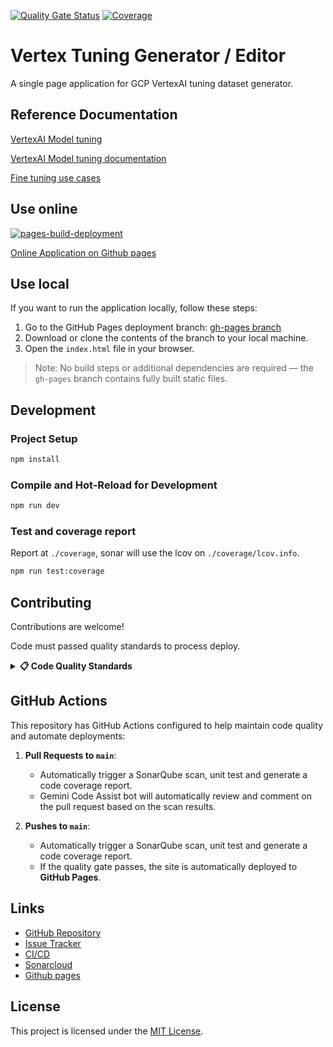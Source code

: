 [![Quality Gate Status](https://sonarcloud.io/api/project_badges/measure?project=luyiourwong_VertexTuningGenerator&metric=alert_status)](https://sonarcloud.io/summary/new_code?id=luyiourwong_VertexTuningGenerator)
[![Coverage](https://sonarcloud.io/api/project_badges/measure?project=luyiourwong_VertexTuningGenerator&metric=coverage)](https://sonarcloud.io/summary/new_code?id=luyiourwong_VertexTuningGenerator)

# Vertex Tuning Generator / Editor

A single page application for GCP VertexAI tuning dataset generator.

## Reference Documentation

[VertexAI Model tuning](https://console.cloud.google.com/vertex-ai/studio/tuning)

[VertexAI Model tuning documentation](https://cloud.google.com/vertex-ai/generative-ai/docs/models/tune-models)

[Fine tuning use cases](https://cloud.google.com/transform/top-five-gen-ai-tuning-use-cases-gemini-hundreds-of-orgs)

## Use online

[![pages-build-deployment](https://github.com/luyiourwong/VertexTuningGenerator/actions/workflows/pages/pages-build-deployment/badge.svg?branch=gh-pages)](https://github.com/luyiourwong/VertexTuningGenerator/actions/workflows/pages/pages-build-deployment)

[Online Application on Github pages](https://luyiourwong.github.io/VertexTuningGenerator/)

## Use local

If you want to run the application locally, follow these steps:

1. Go to the GitHub Pages deployment branch: [gh-pages branch](https://github.com/luyiourwong/VertexTuningGenerator/tree/gh-pages)
2. Download or clone the contents of the branch to your local machine.
3. Open the `index.html` file in your browser.

> Note: No build steps or additional dependencies are required — the `gh-pages` branch contains fully built static files.

## Development

### Project Setup

```sh
npm install
```

### Compile and Hot-Reload for Development

```sh
npm run dev
```

### Test and coverage report
Report at `./coverage`, sonar will use the lcov on `./coverage/lcov.info`.
```sh
npm run test:coverage
```

## Contributing

Contributions are welcome!

Code must passed quality standards to process deploy.

<details>
<summary><strong>📋 Code Quality Standards</strong></summary>

All pull requests must pass the following quality gates in SonarQube before being merged:

- Reliability Rating: A
- Security Rating: A
- Maintainability Rating: A
- Minimum coverage requirement: 80%
- Maximum allowed duplicated code: 3%

> Note: You can monitor the analysis results in the PR checks and on [SonarCloud](https://sonarcloud.io/project/pull_requests_list?id=luyiourwong_VertexTuningGenerator)
</details>

## GitHub Actions

This repository has GitHub Actions configured to help maintain code quality and automate deployments:

1. **Pull Requests to `main`**:
    - Automatically trigger a SonarQube scan, unit test and generate a code coverage report.
    - Gemini Code Assist bot will automatically review and comment on the pull request based on the scan results.

2. **Pushes to `main`**:
    - Automatically trigger a SonarQube scan, unit test and generate a code coverage report.
    - If the quality gate passes, the site is automatically deployed to **GitHub Pages**.

## Links

- [GitHub Repository](https://github.com/luyiourwong/VertexTuningGenerator)
- [Issue Tracker](https://github.com/luyiourwong/VertexTuningGenerator/issues)
- [CI/CD](https://github.com/luyiourwong/VertexTuningGenerator/actions)
- [Sonarcloud](https://sonarcloud.io/project/overview?id=luyiourwong_VertexTuningGenerator)
- [Github pages](https://luyiourwong.github.io/VertexTuningGenerator/)

## License

This project is licensed under the [MIT License](LICENSE).